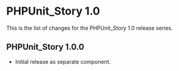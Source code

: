 PHPUnit_Story 1.0
=================

This is the list of changes for the PHPUnit_Story 1.0 release series.

PHPUnit_Story 1.0.0
-------------------

* Initial release as separate component.
